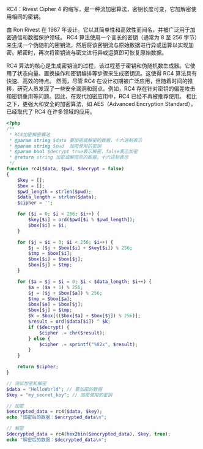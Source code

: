 RC4：Rivest Cipher 4 的缩写，是一种流加密算法，密钥长度可变，它加解密使用相同的密钥。

由 Ron Rivest 在 1987 年设计。它以其简单性和高效性而闻名，并被广泛用于加密通信和数据保护领域。 RC4 算法使用一个变长的密钥（通常为 8 至 256 字节）来生成一个伪随机的密钥流，然后将该密钥流与原始数据进行异或运算以实现加密。解密时，再次将密钥流与密文进行异或运算即可恢复原始数据。

RC4 算法的核心是生成密钥流的过程，该过程基于密钥和伪随机数生成器。它使用了状态向量、置换操作和密钥编排等步骤来生成密钥流。这使得 RC4 算法具有快速、高效的特点。 然而，尽管 RC4 在设计初期被广泛应用，但随着时间的推移，研究人员发现了一些安全漏洞和弱点。例如，RC4 存在针对密钥的偏差攻击和密钥重用等问题。因此，在现代加密应用中，RC4 已经不再被推荐使用。 相比之下，更强大和安全的加密算法，如 AES（Advanced Encryption Standard），已经取代了 RC4 在许多领域的应用。
```php
<?php
/**
 * RC4加密解密算法
 * @param string $data 要加密或解密的数据，十六进制表示
 * @param string $pwd  加密使用的密钥
 * @param bool $decrypt true表示解密，false表示加密
 * @return string 加密或解密后的数据，十六进制表示
 */
function rc4($data, $pwd, $decrypt = false)
{
    $key = [];
    $box = [];
    $pwd_length = strlen($pwd);
    $data_length = strlen($data);
    $cipher = '';

    for ($i = 0; $i < 256; $i++) {
        $key[$i] = ord($pwd[$i % $pwd_length]);
        $box[$i] = $i;
    }

    for ($j = $i = 0; $i < 256; $i++) {
        $j = ($j + $box[$i] + $key[$i]) % 256;
        $tmp = $box[$i];
        $box[$i] = $box[$j];
        $box[$j] = $tmp;
    }

    for ($a = $j = $i = 0; $i < $data_length; $i++) {
        $a = ($a + 1) % 256;
        $j = ($j + $box[$a]) % 256;
        $tmp = $box[$a];
        $box[$a] = $box[$j];
        $box[$j] = $tmp;
        $k = $box[(($box[$a] + $box[$j]) % 256)];
        $result = ord($data[$i]) ^ $k;
        if ($decrypt) {
            $cipher .= chr($result);
        } else {
            $cipher .= sprintf("%02x", $result);
        }
    }

    return $cipher;
}

// 测试加密和解密
$data = "HelloWorld"; // 要加密的数据
$key = "my_secret_key"; // 加密使用的密钥

// 加密
$encrypted_data = rc4($data, $key);
echo "加密后的数据：$encrypted_data\n";

// 解密
$decrypted_data = rc4(hex2bin($encrypted_data), $key, true);
echo "解密后的数据：$decrypted_data\n";
